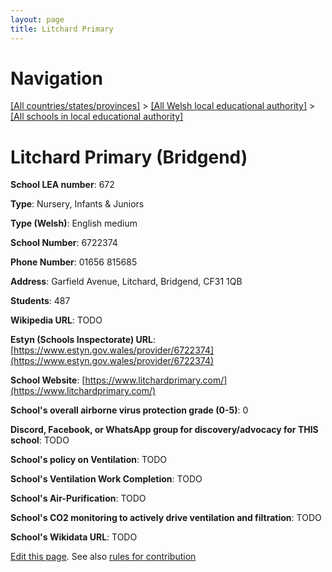 ```yaml
---
layout: page
title: Litchard Primary
---
```

# Navigation

[[All countries/states/provinces]](../../..) > [[All Welsh local educational authority]](../..) > [[All schools in local educational authority]](..)

# Litchard Primary (Bridgend)

**School LEA number**: 672

**Type**: Nursery, Infants & Juniors

**Type (Welsh)**: English medium

**School Number**: 6722374

**Phone Number**: 01656 815685

**Address**: Garfield Avenue, Litchard, Bridgend, CF31 1QB

**Students**: 487

**Wikipedia URL**: TODO

**Estyn (Schools Inspectorate) URL**: [https://www.estyn.gov.wales/provider/6722374](https://www.estyn.gov.wales/provider/6722374)

**School Website**: [https://www.litchardprimary.com/](https://www.litchardprimary.com/)

**School's overall airborne virus protection grade (0-5)**: 0

**Discord, Facebook, or WhatsApp group for discovery/advocacy for THIS school**: TODO

**School's policy on Ventilation**: TODO

**School's Ventilation Work Completion**: TODO

**School's Air-Purification**: TODO

**School's CO2 monitoring to actively drive ventilation and filtration**: TODO

**School's Wikidata URL**: TODO




[Edit this page](https://github.com/ventilate-schools/Wales/edit/prif/./Bridgend/Litchard_Primary.md). See also [rules for contribution](../../../contribution-rules/)